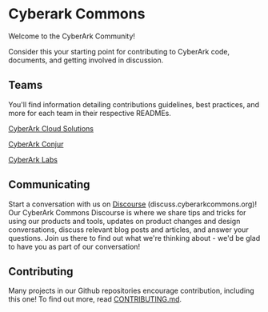 # Cyberark Commons
Welcome to the CyberArk Community!

Consider this your starting point for contributing to CyberArk code, documents, and getting involved
in discussion.

## Teams
You'll find information detailing contributions guidelines, best practices, and more for each team
in their respective READMEs.

[CyberArk Cloud Solutions](/Cloud/README.md)

[CyberArk Conjur](/Conjur/README.md)

[CyberArk Labs](/Labs/README.md)

## Communicating
Start a conversation with us on [Discourse](https://discuss.cyberarkcommons.org/)
(discuss.cyberarkcommons.org)! Our CyberArk Commons Discourse is where we share tips and tricks for
using our products and tools, updates on product changes and design conversations, discuss relevant
blog posts and articles, and answer your questions. Join us there to find out what we're thinking
about - we'd be glad to have you as part of our conversation! 

## Contributing
Many projects in our Github repositories encourage contribution, including this one! To find out more, read [CONTRIBUTING.md](CONTRIBUTING.md).